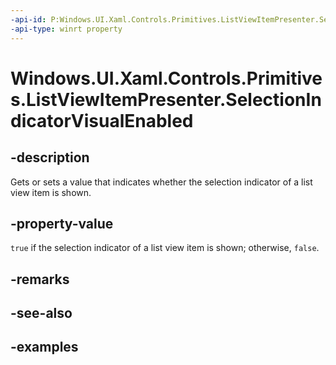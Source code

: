 ```yaml
---
-api-id: P:Windows.UI.Xaml.Controls.Primitives.ListViewItemPresenter.SelectionIndicatorVisualEnabled
-api-type: winrt property
---
```


# Windows.UI.Xaml.Controls.Primitives.ListViewItemPresenter.SelectionIndicatorVisualEnabled

<!--
public bool SelectionIndicatorVisualEnabled { get; set; }
-->


## -description

Gets or sets a value that indicates whether the selection indicator of a list view item is shown.

## -property-value

`true` if the selection indicator of a list view item is shown; otherwise, `false`.

## -remarks

## -see-also

## -examples


